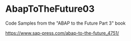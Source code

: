 # AbapToTheFuture03
Code Samples from the "ABAP to the Future Part 3" book

https://www.sap-press.com/abap-to-the-future_4751/

